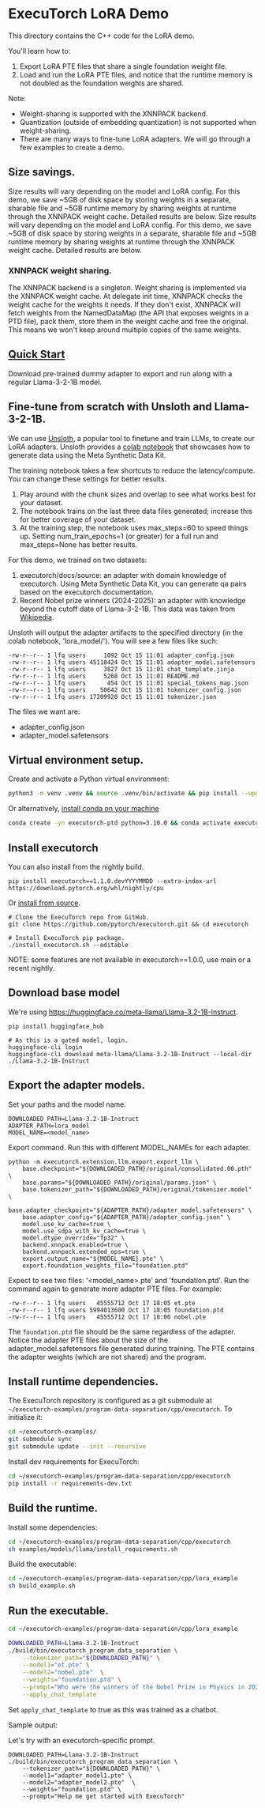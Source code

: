# ExecuTorch LoRA Demo

This directory contains the C++ code for the LoRA demo.

You'll learn how to:
1. Export LoRA PTE files that share a single foundation weight file.
2. Load and run the LoRA PTE files, and notice that the runtime memory is not doubled as the foundation weights are shared.

Note:
- Weight-sharing is supported with the XNNPACK backend.
- Quantization (outside of embedding quantization) is not supported when weight-sharing.
- There are many ways to fine-tune LoRA adapters. We will go through a few examples to create a demo.

## Size savings.

Size results will vary depending on the model and LoRA config. For this demo, we save ~5GB of disk space by storing weights in a separate, sharable file and ~5GB runtime memory by sharing weights at runtime through the XNNPACK weight cache. Detailed results are below.
Size results will vary depending on the model and LoRA config. For this demo, we save ~5GB of disk space by storing weights in a separate, sharable file and ~5GB runtime memory by sharing weights at runtime through the XNNPACK weight cache. Detailed results are below.

### XNNPACK weight sharing.

The XNNPACK backend is a singleton. Weight sharing is implemented via the XNNPACK weight cache. At delegate init time, XNNPACK checks the weight cache for the weights it needs. If they don't exist, XNNPACK will fetch weights from the NamedDataMap (the API that exposes weights in a PTD file), pack them, store them in the weight cache and free the original. This means we won't keep around multiple copies of the same weights.

## [Quick Start](quick_start.md)
Download pre-trained dummy adapter to export and run along with a regular Llama-3-2-1B model.

## Fine-tune from scratch with Unsloth and Llama-3-2-1B.
We can use [Unsloth](https://unsloth.ai/), a popular tool to finetune and train LLMs, to create our LoRA adapters. Unsloth provides a [colab notebook](https://docs.unsloth.ai/get-started/fine-tuning-llms-guide/datasets-guide#synthetic-dataset-notebook) that showcases how to generate data using the Meta Synthetic Data Kit.

The training notebook takes a few shortcuts to reduce the latency/compute. You can change these settings for better results.
1. Play around with the chunk sizes and overlap to see what works best for your dataset.
2. The notebook trains on the last three data files generated; increase this for better coverage of your dataset.
3. At the training step, the notebook uses max_steps=60 to speed things up. Setting num_train_epochs=1 (or greater) for a full run and max_steps=None has better results.

For this demo, we trained on two datasets:
1. executorch/docs/source: an adapter with domain knowledge of executorch. Using Meta Synthetic Data Kit, you can generate qa pairs based on the executorch documentation.
2. Recent Nobel prize winners (2024-2025): an adapter with knowledge beyond the cutoff date of Llama-3-2-1B. This data was taken from [Wikipedia](https://en.wikipedia.org/wiki/List_of_Nobel_laureates).

Unsloth will output the adapter artifacts to the specified directory (in the colab notebook, 'lora_model/'). You will see a few files like such:
```
-rw-r--r-- 1 lfq users     1092 Oct 15 11:01 adapter_config.json
-rw-r--r-- 1 lfq users 45118424 Oct 15 11:01 adapter_model.safetensors
-rw-r--r-- 1 lfq users     3827 Oct 15 11:01 chat_template.jinja
-rw-r--r-- 1 lfq users     5268 Oct 15 11:01 README.md
-rw-r--r-- 1 lfq users      454 Oct 15 11:01 special_tokens_map.json
-rw-r--r-- 1 lfq users    50642 Oct 15 11:01 tokenizer_config.json
-rw-r--r-- 1 lfq users 17209920 Oct 15 11:01 tokenizer.json
```

The files we want are:
- adapter_config.json
- adapter_model.safetensors

## Virtual environment setup.
Create and activate a Python virtual environment:
```bash
python3 -m venv .venv && source .venv/bin/activate && pip install --upgrade pip
```
Or alternatively, [install conda on your machine](https://conda.io/projects/conda/en/latest/user-guide/install/index.html)
```bash
conda create -yn executorch-ptd python=3.10.0 && conda activate executorch-ptd
```

## Install executorch

You can also install from the nightly build.
```
pip install executorch==1.1.0.devYYYYMMDD --extra-index-url https://download.pytorch.org/whl/nightly/cpu
```

Or [install from source](https://docs.pytorch.org/executorch/stable/using-executorch-building-from-source.html#install-executorch-pip-package-from-source).

```
# Clone the ExecuTorch repo from GitHub.
git clone https://github.com/pytorch/executorch.git && cd executorch

# Install ExecuTorch pip package.
./install_executorch.sh --editable
```

NOTE: some features are not available in executorch==1.0.0, use main or a recent nightly.

## Download base model
We're using https://huggingface.co/meta-llama/Llama-3.2-1B-Instruct.
```
pip install huggingface_hub

# As this is a gated model, login.
huggingface-cli login
huggingface-cli download meta-llama/Llama-3.2-1B-Instruct --local-dir ./Llama-3.2-1B-Instruct
```

## Export the adapter models.

Set your paths and the model name.
```
DOWNLOADED_PATH=Llama-3.2-1B-Instruct
ADAPTER_PATH=lora_model
MODEL_NAME=<model_name>
```

Export command. Run this with different MODEL_NAMEs for each adapter.
```
python -m executorch.extension.llm.export.export_llm \
    base.checkpoint="${DOWNLOADED_PATH}/original/consolidated.00.pth" \
    base.params="${DOWNLOADED_PATH}/original/params.json" \
    base.tokenizer_path="${DOWNLOADED_PATH}/original/tokenizer.model" \
    base.adapter_checkpoint="${ADAPTER_PATH}/adapter_model.safetensors" \
    base.adapter_config="${ADAPTER_PATH}/adapter_config.json" \
    model.use_kv_cache=true \
    model.use_sdpa_with_kv_cache=true \
    model.dtype_override="fp32" \
    backend.xnnpack.enabled=true \
    backend.xnnpack.extended_ops=true \
    export.output_name="${MODEL_NAME}.pte" \
    export.foundation_weights_file="foundation.ptd"
```

Expect to see two files: '<model_name>.pte' and 'foundation.ptd'. Run the command again to generate more adapter PTE files. For example:

```
-rw-r--r-- 1 lfq users   45555712 Oct 17 18:05 et.pte
-rw-r--r-- 1 lfq users 5994013600 Oct 17 18:05 foundation.ptd
-rw-r--r-- 1 lfq users   45555712 Oct 17 18:00 nobel.pte
```

The `foundation.ptd` file should be the same regardless of the adapter.
Notice the adapter PTE files about the size of the adapter_model.safetensors file generated during training. The PTE contains the adapter weights (which are not shared) and the program.

## Install runtime dependencies.
The ExecuTorch repository is configured as a git submodule at `~/executorch-examples/program-data-separation/cpp/executorch`.  To initialize it:
```bash
cd ~/executorch-examples/
git submodule sync
git submodule update --init --recursive
```
Install dev requirements for ExecuTorch:

```bash
cd ~/executorch-examples/program-data-separation/cpp/executorch
pip install -r requirements-dev.txt
```

## Build the runtime.
Install some dependencies:
```bash
cd ~/executorch-examples/program-data-separation/cpp/executorch
sh examples/models/llama/install_requirements.sh
```

Build the executable:
```bash
cd ~/executorch-examples/program-data-separation/cpp/lora_example
sh build_example.sh
```

## Run the executable.
```bash
cd ~/executorch-examples/program-data-separation/cpp/lora_example

DOWNLOADED_PATH=Llama-3.2-1B-Instruct
./build/bin/executorch_program_data_separation \
    --tokenizer_path="${DOWNLOADED_PATH}" \
    --model1="et.pte" \
    --model2="nobel.pte"  \
    --weights="foundation.ptd" \
    --prompt="Who were the winners of the Nobel Prize in Physics in 2025?" \
    --apply_chat_template
```
Set `apply_chat_template` to true as this was trained as a chatbot.

Sample output:



Let's try with an executorch-specific prompt.
```
DOWNLOADED_PATH=Llama-3.2-1B-Instruct
./build/bin/executorch_program_data_separation \
    --tokenizer_path="${DOWNLOADED_PATH}" \
    --model1="adapter_model1.pte" \
    --model2="adapter_model2.pte"  \
    --weights="foundation.ptd" \
    --prompt="Help me get started with ExecuTorch"
```
